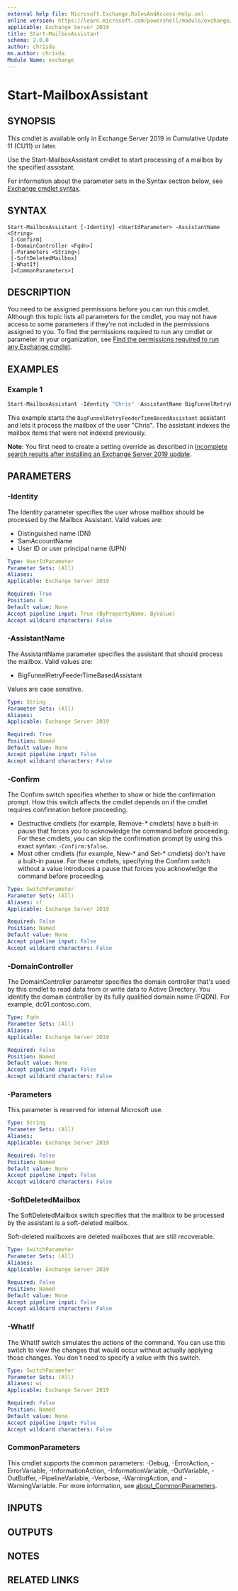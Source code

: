 ```yaml
---
external help file: Microsoft.Exchange.RolesAndAccess-Help.xml
online version: https://learn.microsoft.com/powershell/module/exchange/start-mailboxassistant
applicable: Exchange Server 2019
title: Start-MailboxAssistant
schema: 2.0.0
author: chrisda
ms.author: chrisda
Module Name: exchange
---
```

# Start-MailboxAssistant

## SYNOPSIS
This cmdlet is available only in Exchange Server 2019 in Cumulative Update 11 (CU11) or later.

Use the Start-MailboxAssistant cmdlet to start processing of a mailbox by the specified assistant.

For information about the parameter sets in the Syntax section below, see [Exchange cmdlet syntax](https://learn.microsoft.com/powershell/exchange/exchange-cmdlet-syntax).

## SYNTAX

```
Start-MailboxAssistant [-Identity] <UserIdParameter> -AssistantName <String>
 [-Confirm]
 [-DomainController <Fqdn>]
 [-Parameters <String>]
 [-SoftDeletedMailbox]
 [-WhatIf]
 [<CommonParameters>]
```

## DESCRIPTION
You need to be assigned permissions before you can run this cmdlet. Although this topic lists all parameters for the cmdlet, you may not have access to some parameters if they're not included in the permissions assigned to you. To find the permissions required to run any cmdlet or parameter in your organization, see [Find the permissions required to run any Exchange cmdlet](https://learn.microsoft.com/powershell/exchange/find-exchange-cmdlet-permissions).

## EXAMPLES

### Example 1
```powershell
Start-MailboxAssistant -Identity "Chris" -AssistantName BigFunnelRetryFeederTimeBasedAssistant
```

This example starts the `BigFunnelRetryFeederTimeBasedAssistant` assistant and lets it process the mailbox of the user "Chris". The assistant indexes the mailbox items that were not indexed previously.

**Note**: You first need to create a setting override as described in [Incomplete search results after installing an Exchange Server 2019 update](https://support.microsoft.com/topic/incomplete-search-results-after-installing-an-exchange-server-2019-update-96ae2ef0-4569-4327-8d0c-8a3c1abdc1f6).

## PARAMETERS

### -Identity
The Identity parameter specifies the user whose mailbox should be processed by the Mailbox Assistant. Valid values are:

- Distinguished name (DN)
- SamAccountName
- User ID or user principal name (UPN)

```yaml
Type: UserIdParameter
Parameter Sets: (All)
Aliases:
Applicable: Exchange Server 2019

Required: True
Position: 0
Default value: None
Accept pipeline input: True (ByPropertyName, ByValue)
Accept wildcard characters: False
```

### -AssistantName
The AssistantName parameter specifies the assistant that should process the mailbox. Valid values are:

- BigFunnelRetryFeederTimeBasedAssistant

Values are case sensitive.

```yaml
Type: String
Parameter Sets: (All)
Aliases:
Applicable: Exchange Server 2019

Required: True
Position: Named
Default value: None
Accept pipeline input: False
Accept wildcard characters: False
```

### -Confirm
The Confirm switch specifies whether to show or hide the confirmation prompt. How this switch affects the cmdlet depends on if the cmdlet requires confirmation before proceeding.

- Destructive cmdlets (for example, Remove-\* cmdlets) have a built-in pause that forces you to acknowledge the command before proceeding. For these cmdlets, you can skip the confirmation prompt by using this exact syntax: `-Confirm:$false`.
- Most other cmdlets (for example, New-\* and Set-\* cmdlets) don't have a built-in pause. For these cmdlets, specifying the Confirm switch without a value introduces a pause that forces you acknowledge the command before proceeding.

```yaml
Type: SwitchParameter
Parameter Sets: (All)
Aliases: cf
Applicable: Exchange Server 2019

Required: False
Position: Named
Default value: None
Accept pipeline input: False
Accept wildcard characters: False
```

### -DomainController
The DomainController parameter specifies the domain controller that's used by this cmdlet to read data from or write data to Active Directory. You identify the domain controller by its fully qualified domain name (FQDN). For example, dc01.contoso.com.

```yaml
Type: Fqdn
Parameter Sets: (All)
Aliases:
Applicable: Exchange Server 2019

Required: False
Position: Named
Default value: None
Accept pipeline input: False
Accept wildcard characters: False
```

### -Parameters
This parameter is reserved for internal Microsoft use.

```yaml
Type: String
Parameter Sets: (All)
Aliases:
Applicable: Exchange Server 2019

Required: False
Position: Named
Default value: None
Accept pipeline input: False
Accept wildcard characters: False
```

### -SoftDeletedMailbox
The SoftDeletedMailbox switch specifies that the mailbox to be processed by the assistant is a soft-deleted mailbox.

Soft-deleted mailboxes are deleted mailboxes that are still recoverable.

```yaml
Type: SwitchParameter
Parameter Sets: (All)
Aliases:
Applicable: Exchange Server 2019

Required: False
Position: Named
Default value: None
Accept pipeline input: False
Accept wildcard characters: False
```

### -WhatIf
The WhatIf switch simulates the actions of the command. You can use this switch to view the changes that would occur without actually applying those changes. You don't need to specify a value with this switch.

```yaml
Type: SwitchParameter
Parameter Sets: (All)
Aliases: wi
Applicable: Exchange Server 2019

Required: False
Position: Named
Default value: None
Accept pipeline input: False
Accept wildcard characters: False
```

### CommonParameters
This cmdlet supports the common parameters: -Debug, -ErrorAction, -ErrorVariable, -InformationAction, -InformationVariable, -OutVariable, -OutBuffer, -PipelineVariable, -Verbose, -WarningAction, and -WarningVariable. For more information, see [about_CommonParameters](https://go.microsoft.com/fwlink/p/?LinkID=113216).

## INPUTS

## OUTPUTS

## NOTES

## RELATED LINKS
